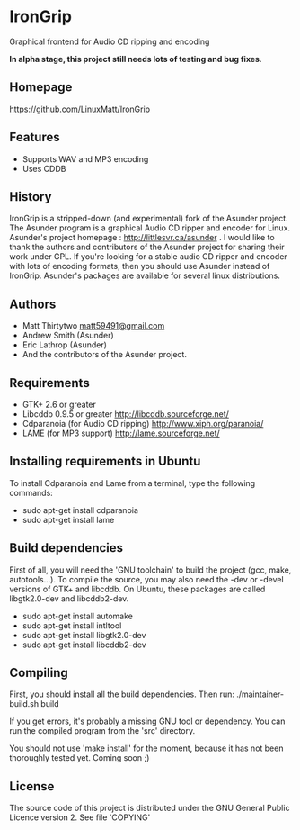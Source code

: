 IronGrip
========
Graphical frontend for Audio CD ripping and encoding

**In alpha stage, this project still needs lots of testing and bug fixes**.

Homepage
--------
https://github.com/LinuxMatt/IronGrip

Features
--------
- Supports WAV and MP3 encoding
- Uses CDDB

History
-------
IronGrip is a stripped-down (and experimental) fork of the Asunder project.
The Asunder program is a graphical Audio CD ripper and encoder for Linux.
Asunder's project homepage : http://littlesvr.ca/asunder .
I would like to thank the authors and contributors of the Asunder project for sharing their work under GPL.
If you're looking for a stable audio CD ripper and encoder with lots of encoding formats, then you should use Asunder instead of IronGrip.
Asunder's packages are available for several linux distributions.

Authors
-------
- Matt Thirtytwo <matt59491@gmail.com>
- Andrew Smith (Asunder)
- Eric Lathrop (Asunder)
- And the contributors of the Asunder project.

Requirements
------------
- GTK+ 2.6 or greater
- Libcddb 0.9.5 or greater
  http://libcddb.sourceforge.net/
- Cdparanoia (for Audio CD ripping)
  http://www.xiph.org/paranoia/
- LAME (for MP3 support)
  http://lame.sourceforge.net/

Installing requirements in Ubuntu
---------------------------------
To install Cdparanoia and Lame from a terminal, type the following commands:
- sudo apt-get install cdparanoia
- sudo apt-get install lame

Build dependencies
------------------
First of all, you will need the 'GNU toolchain' to build the project (gcc, make, autotools...).
To compile the source, you may also need the -dev or -devel versions of GTK+ and libcddb.
On Ubuntu, these packages are called libgtk2.0-dev and libcddb2-dev.
- sudo apt-get install automake
- sudo apt-get install intltool
- sudo apt-get install libgtk2.0-dev
- sudo apt-get install libcddb2-dev

Compiling
---------
First, you should install all the build dependencies.
Then run:
./maintainer-build.sh build

If you get errors, it's probably a missing GNU tool or dependency.
You can run the compiled program from the 'src' directory.

You should not use 'make install' for the moment, because it has not been thoroughly tested yet.
Coming soon ;)

License
-------
The source code of this project is distributed under the GNU General Public Licence version 2.
See file 'COPYING'

